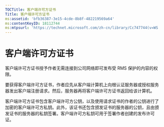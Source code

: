 ```yaml
---
TOCTitle: 客户端许可方证书
Title: 客户端许可方证书
ms:assetid: 'bfb36387-3e15-4cde-8b8f-482219569a64'
ms:contentKeyID: 18112744
ms:mtpsurl: 'https://technet.microsoft.com/zh-cn/library/Cc747744(v=WS.10)'
---
```


客户端许可方证书
================

客户端许可方证书授予作者无需连接到公司网络即可发布受 RMS 保护的内容的权限。

要获得客户端许可方证书，作者应先从客户端计算机上向根认证服务器或授权服务器发出客户端注册请求。然后，服务器再将客户端许可方证书返回给该计算机。

客户端许可方证书包含客户端许可方公钥，以及使用请求证书的作者的公钥进行了加密的客户端许可方私钥。此外，该证书还包含颁发证书的服务器的公钥，且由颁发证书的服务器的私钥签署。客户端许可方私钥可用于签署作者创建的发布许可证。
